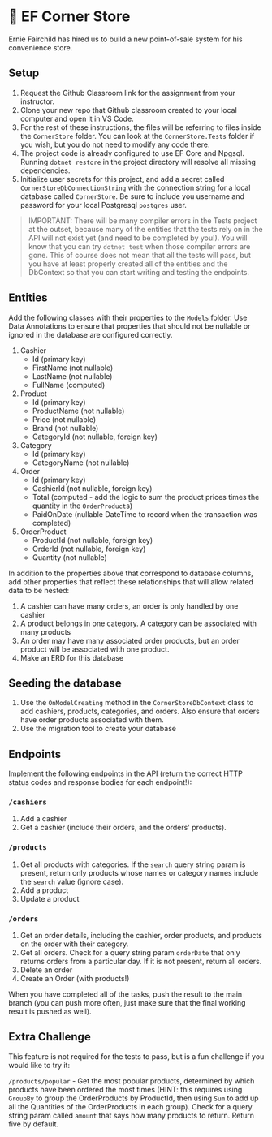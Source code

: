 # :convenience_store: EF Corner Store
Ernie Fairchild has hired us to build a new point-of-sale system for his convenience store. 

## Setup
1. Request the Github Classroom link for the assignment from your instructor.
1. Clone your new repo that Github classroom created to your local computer and open it in VS Code.
1. For the rest of these instructions, the files will be referring to files inside the `CornerStore` folder. You can look at the `CornerStore.Tests` folder if you wish, but you do not need to modify any code there.
1. The project code is already configured to use EF Core and Npgsql. Running `dotnet restore` in the project directory will resolve all missing dependencies.
1. Initialize user secrets for this project, and add a secret called `CornerStoreDbConnectionString` with the connection string for a local database called `CornerStore`. Be sure to include you username and password for your local Postgresql `postgres` user. 

> IMPORTANT: There will be many compiler errors in the Tests project at the outset, because many of the entities that the tests rely on in the API will not exist yet (and need to be completed by you!). You will know that you can try `dotnet test` when those compiler errors are gone. This of course does not mean that all the tests will pass, but you have at least properly created all of the entities and the DbContext so that you can start writing and testing the endpoints. 

## Entities
Add the following classes with their properties to the `Models` folder. Use Data Annotations to ensure that properties that should not be nullable or ignored in the database are configured correctly.

1. Cashier
    - Id (primary key)
    - FirstName (not nullable)
    - LastName (not nullable)
    - FullName (computed)
1. Product
    - Id (primary key)
    - ProductName (not nullable)
    - Price (not nullable)
    - Brand (not nullable)
    - CategoryId (not nullable, foreign key)
1. Category
    - Id (primary key)
    - CategoryName (not nullable)
1. Order 
    - Id (primary key)
    - CashierId (not nullable, foreign key)
    - Total (computed - add the logic to sum the product prices times the quantity in the `OrderProduct`s)
    - PaidOnDate (nullable DateTime to record when the transaction was completed)
1. OrderProduct
    - ProductId (not nullable, foreign key)
    - OrderId (not nullable, foreign key)
    - Quantity (not nullable)

In addition to the properties above that correspond to database columns, add other properties that reflect these relationships that will allow related data to be nested:
1. A cashier can have many orders, an order is only handled by one cashier
1. A product belongs in one category. A category can be associated with many products
1. An order may have many associated  order products, but an order product will be associated with one product.
1. Make an ERD for this database

## Seeding the database
1. Use the `OnModelCreating` method in the `CornerStoreDbContext` class to add cashiers, products, categories, and orders. Also ensure that orders have order products associated with them. 
1. Use the migration tool to create your database

## Endpoints
Implement the following endpoints in the API (return the correct HTTP status codes and response bodies for each endpoint!):

### `/cashiers`
1. Add a cashier
1. Get a cashier (include their orders, and the orders' products).

### `/products`
1. Get all products with categories. If the `search` query string param is present, return only products whose names or category names include the `search` value (ignore case).
1. Add a product
1. Update a product
### `/orders`
1. Get an order details, including the cashier, order products, and products on the order with their category.
1. Get all orders. Check for a query string param `orderDate` that only returns orders from a particular day. If it is not present, return all orders. 
1. Delete an order
1. Create an Order (with products!)


When you have completed all of the tasks, push the result to the main branch (you can push more often, just make sure that the final working result is pushed as well). 

## Extra Challenge
This feature is not required for the tests to pass, but is a fun challenge if you would like to try it:

`/products/popular` - Get the most popular products, determined by which products have been ordered the most times (HINT: this requires using `GroupBy` to group the OrderProducts by ProductId, then using `Sum` to add up all the Quantities of the OrderProducts in each group). Check for a query string param called `amount` that says how many products to return. Return five by default.

